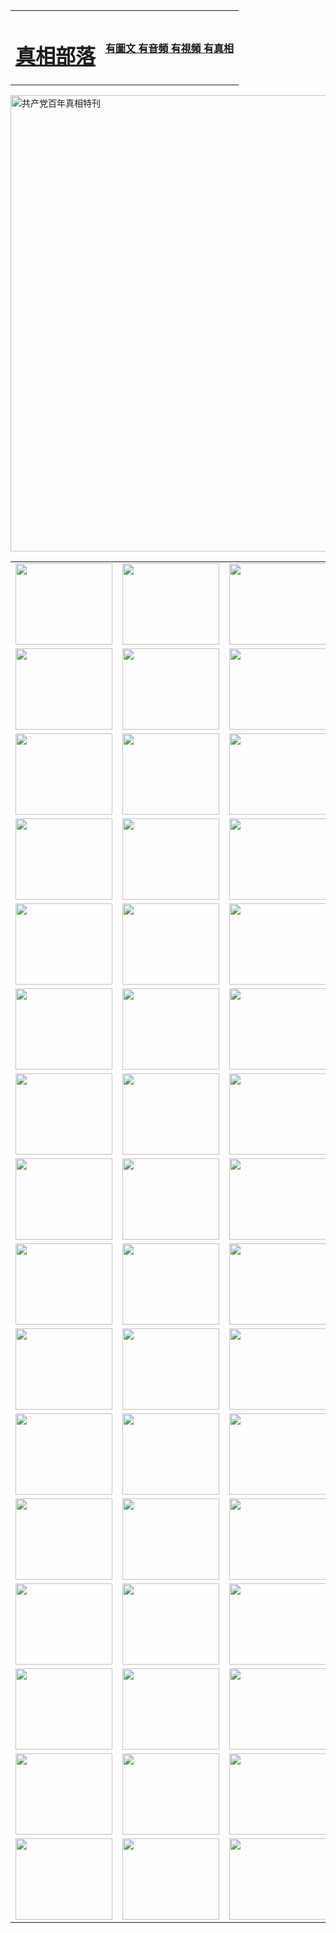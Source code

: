 <table>
<tr>

<td>
	<H1><a href="http://n36.risknives.com/zx/">真相部落</a></H1>
</td>
<td>
	<H4><a href="http://n36.risknives.com/zx/">有圖文 有音頻 有視頻 有真相</a></H4>
</td>
</tr>
</table>

 <div ><a href="http://n36.risknives.com/zx/bngcd/"><img src="http://n36.risknives.com/zx/bngcd/gcdbnzx.jpg" width="730"  border="0" alt="共产党百年真相特刊"></a></div>

<table>
<tr>
	<td><a href="http://47.opengtspro.com/xtr/107/"><img  src ="http://47.opengtspro.com/pic/2017/02/107.jpg" width="155px" height="130px"></a></td>
	<td><a href="http://47.opengtspro.com/xtr/829/"><img src ="http://47.opengtspro.com/pic/2017/02/829.jpg" width="155px" height="130px"></a></td>
	<td><a href="http://47.opengtspro.com/xtr/69/"><img  src ="http://47.opengtspro.com/pic/2017/02/69.jpg" width="155px" height="130px"></a></td>
	<td><a href="http://47.opengtspro.com/xtr/99/"><img  src ="http://47.opengtspro.com/pic/2017/02/99.jpg" width="155px" height="130px"></a></td>
</tr>
<tr>
	<td><a href="http://47.opengtspro.com/xtr/40/"><img  src ="http://47.opengtspro.com/pic/2017/02/40.jpg" width="155px" height="130px"></a></td>
	<td><a href="http://47.opengtspro.com/xtr/20/"><img  src ="http://47.opengtspro.com/pic/2017/02/20.jpg" width="155px" height="130px"></a></td>
	<td><a href="http://47.opengtspro.com/xtr/81/"><img  src ="http://47.opengtspro.com/pic/2017/02/81.jpg" width="155px" height="130px"></a></td>
	<td><a href="http://47.opengtspro.com/xtr/2/"><img  src ="http://47.opengtspro.com/pic/2017/02/2.jpg" width="155px" height="130px"></a></td>
</tr>
<tr>
	<td><a href="http://47.opengtspro.com/xtr/86/"><img  src ="http://47.opengtspro.com/pic/2017/02/86.jpg" width="155px" height="130px"></a></td>
	<td><a href="http://47.opengtspro.com/xtr/109/"><img  src ="http://47.opengtspro.com/pic/2017/02/109.jpg" width="155px" height="130px"></a></td>
	<td><a href="http://47.opengtspro.com/xtr/1378/"><img  src ="http://47.opengtspro.com/pic/2017/02/1378.jpg" width="155px" height="130px"></a></td>
	<td><a href="http://47.opengtspro.com/xtr/57/"><img  src ="http://47.opengtspro.com/pic/2017/02/57.jpg" width="155px" height="130px"></a></td>
</tr>
<tr>
	<td><a href="http://47.opengtspro.com/xtr/1219/"><img  src ="http://47.opengtspro.com/pic/2017/02/1219.jpg" width="155px" height="130px"></a></td>
	<td><a href="http://47.opengtspro.com/xtr/1220/"><img  src ="http://47.opengtspro.com/pic/2017/02/1220.jpg" width="155px" height="130px"></a></td>
	<td><a href="http://47.opengtspro.com/xtr/1221/"><img  src ="http://47.opengtspro.com/pic/2017/02/1221.jpg" width="155px" height="130px"></a></td>
	<td><a href="http://47.opengtspro.com/xtr/51/"><img  src ="http://47.opengtspro.com/pic/2017/02/51.jpg" width="155px" height="130px"></a></td>
</tr>
<tr>
	<td><a href="http://47.opengtspro.com/xtr/1055/"><img  src ="http://47.opengtspro.com/pic/2017/02/1055.jpg" width="155px" height="130px"></a></td>
	<td><a href="http://47.opengtspro.com/xtr/611/"><img  src ="http://47.opengtspro.com/pic/2017/02/611.jpg" width="155px" height="130px"></a></td>
	<td><a href="http://47.opengtspro.com/xtr/1121/"><img  src ="http://47.opengtspro.com/pic/2017/02/1121.jpg" width="155px" height="130px"></a></td>
	<td><a href="http://47.opengtspro.com/xtr/610/"><img  src ="http://47.opengtspro.com/pic/2017/02/610.jpg" width="155px" height="130px"></a></td>
</tr>
<tr>
	<td><a href="http://47.opengtspro.com/xtr/1128/"><img  src ="http://47.opengtspro.com/pic/2017/02/1128.jpg" width="155px" height="130px"></a></td>
	<td><a href="http://47.opengtspro.com/xtr/1395/"><img  src ="http://47.opengtspro.com/pic/2017/02/1406.jpg" width="155px" height="130px"></a></td>
	<td><a href="http://47.opengtspro.com/xtr/1407/"><img  src ="http://47.opengtspro.com/pic/2017/02/1407.jpg" width="155px" height="130px"></a></td>
	<td><a href="http://47.opengtspro.com/xtr/934/"><img  src ="http://47.opengtspro.com/pic/2017/02/934.jpg" width="155px" height="130px"></a></td>
</tr>
<tr>
	<td><a href="http://47.opengtspro.com/xtr/641/"><img  src ="http://47.opengtspro.com/pic/2017/02/641.jpg" width="155px" height="130px"></a></td>
	<td><a href="http://47.opengtspro.com/xtr/949/"><img  src ="http://47.opengtspro.com/pic/2017/02/949.jpg" width="155px" height="130px"></a></td>
	<td><a href="http://47.opengtspro.com/xtr/112/"><img  src ="http://47.opengtspro.com/pic/2017/02/112.jpg" width="155px" height="130px"></a></td>
	<td><a href="http://47.opengtspro.com/xtr/812/"><img  src ="http://47.opengtspro.com/pic/2017/02/812.jpg" width="155px" height="130px"></a></td>
</tr>
<tr>
	<td><a href="http://47.opengtspro.com/xtr/103/"><img  src ="http://47.opengtspro.com/pic/2017/02/103.jpg" width="155px" height="130px"></a></td>
	<td><a href="http://47.opengtspro.com/xtr/3/"><img  src ="http://47.opengtspro.com/pic/2017/02/3.jpg" width="155px" height="130px"></a></td>
	<td><A href="http://47.opengtspro.com/mp4/zx/2015/11/Lkmtt.mp4" target="_blank" title="蓮開滿天庭"><img  src="http://47.opengtspro.com/pic/2015/11/Lkmtt3480_jssor.jpg"  width="155px" height="130px"></A></td>
	<td><A href="http://47.opengtspro.com/mp4/zx/2015/11/2013513.mp4" target="_blank" title="飛旋的法輪"><img  src="http://47.opengtspro.com/pic/2015/11/falun480_jssor.jpg"  width="155px" height="130px"></A></td>
</tr>
<tr>
	<td><A href="http://47.opengtspro.com/mp4/zx/2015/11/NYParade.mp4" target="_blank" title="2004年4月10日法輪功紐約大遊行"><img  src="http://47.opengtspro.com/pic/2015/11/nyparade480_jssor.jpg"  width="155px" height="130px"></A></td>
	<td><A href="http://47.opengtspro.com/mp4/news617/2015/05/WEB_s28093.mp4" target="_blank" title="2015年世界法輪大法日特別報導"><img  src="http://47.opengtspro.com/pic/2015/11/p6752711a666997037_jssor.jpg"  width="155px" height="130px"></A></td>
	<td><A href="http://47.opengtspro.com/mp4/news829/2015/11/30211_326650.mp4" target="_blank" title="滄州綁架案連審四天 民眾抹淚稱審好人"><img  src="http://47.opengtspro.com/pic/2015/11/changzhou2480_jssor.jpg"  width="155px" height="130px"></A></td>
	<td><A href="http://47.opengtspro.com/mp4/mhph/2015/10/changzhou.mp4" target="_blank" title="滄州真相--獅城血淚"><img  src="http://47.opengtspro.com/pic/2015/11/changzhou480_jssor.jpg"  width="155px" height="130px"></A></td>
</tr>
<tr>
	<td><A href="http://47.opengtspro.com/mp4/mhjd/mhjd_55.mp4" target="_blank" title="正義律師與無罪辯護"><img  src="http://47.opengtspro.com/pic/2015/11/wzbh480_jssor.jpg"  width="155px" height="130px"></A></td>
	<td><A href="http://47.opengtspro.com/mp4/zx/2015/11/layerkcs.mp4" target="_blank" title="中國的良心--高智晟律師"><img  src="http://47.opengtspro.com/pic/2015/11/layerkcs2480_jssor.jpg"  width="155px" height="130px"></A></td>
	<td><A href="http://47.opengtspro.com/mp4/mhph/2015/10/szxl.mp4" target="_blank" title="神州血淚--北京、大慶、廣東、哈爾濱"><img  src="http://47.opengtspro.com/pic/2015/11/szxl480_jssor.jpg"  width="155px" height="130px"></A></td>
	<td><A href="http://47.opengtspro.com/mp4/zx/2015/11/TangShanFFXS.mp4" target="_blank" title="真相紀錄片：鳳凰新生"><img  src="http://47.opengtspro.com/pic/2015/11/fhxs2480_jssor.jpg"  width="155px" height="130px"></A></td>
</tr>
<tr>
	<td><A href="http://47.opengtspro.com/mp4/zx/2015/11/jidong.mp4" target="_blank" title="冀東監獄的罪惡"><img  src="http://47.opengtspro.com/pic/2015/11/jidong480_jssor.jpg"  width="155px" height="130px"></A></td>
	<td><A href="http://47.opengtspro.com/mp4/mhph/2015/10/tangshan.mp4" target="_blank" title="鳳凰血淚"><img  src="http://47.opengtspro.com/pic/2015/11/tangshan480_jssor.jpg"  width="155px" height="130px"></A>
					</div></td>
	<td>	<A href="http://47.opengtspro.com/mp4/mhph/2015/10/zfxtzxl.mp4" target="_blank" title="政法系統罪行錄--唐山篇"><img  src="http://47.opengtspro.com/pic/2015/11/zfxtzxl480_jssor.jpg"  width="155px" height="130px"></A></td>
	<td><A href="http://47.opengtspro.com/mp4/mhph/2015/10/QDBG.mp4" target="_blank" title="青島悲歌"><img  src="http://47.opengtspro.com/pic/2015/10/qdbg2480_jssor.jpg"  width="155px" height="130px"></A></td>
</tr>
<tr>
	<td><A href="http://47.opengtspro.com/mp4/mhph/2015/10/huludao.mp4" target="_blank" title="葫蘆島永恆的見證"><img  src="http://47.opengtspro.com/pic/2015/10/huludao480_jssor.jpg"  width="155px" height="130px"></A></td>
	<td><A href="http://47.opengtspro.com/mp4/mhph/2015/10/qbzx.mp4" target="_blank" title="湖畔泉邊聽真相-濟南泉城的傳奇"><img  src="http://47.opengtspro.com/pic/2015/10/hupan480_jssor.jpg"  width="155px" height="130px"></A></td>
	<td><A href="http://47.opengtspro.com/mp4/mhph/2015/10/baoding_dvd_v2.mp4" target="_blank" title="燕趙悲歌"><img  src="http://47.opengtspro.com/pic/2015/10/yzbg480_jssor.jpg"  width="155px" height="130px"></A></td>
	<td><A href="http://47.opengtspro.com/mp4/zx/2015/11/meihuashi_complete_ED2.0.mp4" target="_blank" title="梅花詩完整版"><img  src="http://47.opengtspro.com/pic/2015/11/mhs480_jssor.jpg"  width="155px" height="130px"></A></td>
</tr>
<tr>
	<td><A href="http://47.opengtspro.com/mp4/zx/2015/11/fengbei512k.mp4" target="_blank" title="豐碑"><img  src="http://47.opengtspro.com/pic/2015/11/fongbei480_jssor.jpg"  width="155px" height="130px"></A></td>
	<td><A href="http://47.opengtspro.com/mp4/zx/2015/11/fytdxComplete.mp4" target="_blank" title="風雨天地行全集"><img  src="http://47.opengtspro.com/pic/2015/11/fytdxWhite480_jssor.jpg"  width="155px" height="130px"></A></td>
	<td><A href="http://47.opengtspro.com/mp4/zx/2015/11/JianZheng.mp4" target="_blank" title="見證"><img  src="http://47.opengtspro.com/pic/2015/11/witness480_jssor.jpg"  width="155px" height="130px"></A></td>
	<td><A href="http://47.opengtspro.com/mp4/mhph/2015/10/hcym.mp4" target="_blank" title="紅朝陰謀"><img  src="http://47.opengtspro.com/pic/2015/10/hcym480_jssor.jpg"  width="155px" height="130px"></A></td>
</tr>
<tr>
	<td><A href="http://47.opengtspro.com/mp4/zx/2015/11/zfzxPalV3.mp4" target="_blank" title="是自焚還是騙局"><img  src="http://47.opengtspro.com/pic/2015/11/zfzx4805_jssor.jpg"  width="155px" height="130px"></A></td>
	<td><A href="http://47.opengtspro.com/mp4/zx/2015/11/lsdspMsyTd.mp4" target="_blank" title="歷史的審判"><img  src="http://47.opengtspro.com/pic/2015/11/lsdsp480_jssor.jpg"  width="155px" height="130px"></A></td>
	<td><A href="http://47.opengtspro.com/mp4/news886/2015/11/concat886.mp4" target="_blank" title="一周全球控告江澤民"><img  src="http://47.opengtspro.com/pic/2015/11/news886480_jssor.jpg"  width="155px" height="130px"></A></td>
	<td><A href="http://47.opengtspro.com/mp4/news1378/2014/08/CQSD_s0_e4_v2_i0-CQSD_4-video.mp4" target="_blank" title="歐洲的抉擇"><img  src="http://47.opengtspro.com/pic/2015/11/p5143421a564166643-ss_jssor.jpg"  width="155px" height="130px"></A></td>
</tr>
<tr>
	<td><A href="http://47.opengtspro.com/mp4/zx/2015/11/hk20150720parade.mp4" target="_blank" title="港法輪功反迫害大遊行 大陸遊客震撼"><img  src="http://47.opengtspro.com/pic/2015/11/281098-ss_jssor.jpg"  width="155px" height="130px"></A></td>
	<td><A href="http://47.opengtspro.com/mp4/zx/2015/11/20150720hkParade512k.mp4" target="_blank" title="香港法輪功720遊行聲援訴江潮"><img  src="http://47.opengtspro.com/pic/2015/11/2015720parade480_jssor.jpg"  width="155px" height="130px"></A></td>
	<td><A href="http://47.opengtspro.com/mp4/zx/2015/11/hktdc512.mp4" target="_blank" title="香港退黨潮"><img  src="http://47.opengtspro.com/pic/2015/11/hktdc480_jssor.jpg"  width="155px" height="130px"></A></td>
	<td><A href="http://47.opengtspro.com/mp4/news413/2015/11/concat413.mp4" target="_blank" title="本月退黨精選"><img  src="http://47.opengtspro.com/pic/2015/11/tuidang480_jssor.jpg"  width="155px" height="130px"></A></td>
</tr>
<tr>
	<td><A href="http://47.opengtspro.com/mp4/news823/2015/11/TSZG_British_1_QA_A_TSZG-61-1_XinHaoNianZuoZh_P617180.mp4" target="_blank" title="辛灝年：紀念《九評共產黨》發表十週年演講"><img  src="http://47.opengtspro.com/pic/2015/11/xhn9p10480_jssor.jpg"  width="155px" height="130px"></A></td>
	<td><A href="http://47.opengtspro.com/mp4/news57/2015/11/JPGCD8.mp4" target="_blank" title="【九評之八】評中國共產黨的邪教本質"><img  src="http://47.opengtspro.com/pic/2015/11/9pkcd8p480_jssor.jpg"  width="155px" height="130px"></A></td>
	<td><A href="http://47.opengtspro.com/mp4/other/kao.Chih.Sheng_story.mp4"  target="_blank" title="超越恐懼:高智晟的故事"				style="font-size:20px;"><img src="http://47.opengtspro.com/pic/2016/12/GZS201408070902.jpg"  width="155px" height="130px">
						</A></td>
	<td><A href="http://47.opengtspro.com/mp4/zx/2016/11/oh10yearsInv.mp4"  target="_blank" title="紀錄片《活摘 十年調查》完整版" style="font-size:20px;"><img src="http://47.opengtspro.com/pic/2016/11/10yearsOHinv.jpg"  width="155px" height="130px">
						</A></td>
</tr>
</table>



